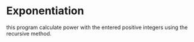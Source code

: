 # Exponentiation
this program calculate power with the entered positive integers using the recursive method.
